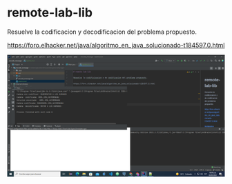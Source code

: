 # remote-lab-lib

Resuelve la codificacion y decodificacion del problema propuesto.

https://foro.elhacker.net/java/algoritmo_en_java_solucionado-t184597.0.html




![](consoleRun.png)




